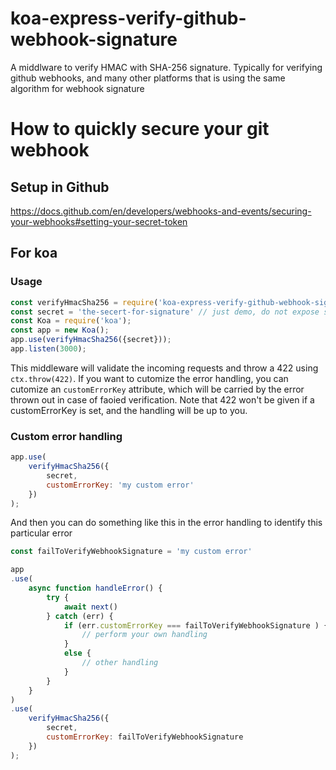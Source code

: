 # koa-express-verify-github-webhook-signature
A middlware to verify HMAC with SHA-256 signature. Typically for verifying github webhooks, and many other platforms that is using the same algorithm for webhook signature

# How to quickly secure your git webhook

## Setup in Github
https://docs.github.com/en/developers/webhooks-and-events/securing-your-webhooks#setting-your-secret-token

## For koa

### Usage

```javascript
const verifyHmacSha256 = require('koa-express-verify-github-webhook-signature').koa
const secret = 'the-secert-for-signature' // just demo, do not expose secret in plain code
const Koa = require('koa');
const app = new Koa();
app.use(verifyHmacSha256({secret}));
app.listen(3000);
```

This middleware will validate the incoming requests and throw a 422 using `ctx.throw(422)`. If you want to cutomize the error handling, you can cutomize an `customErrorKey` attribute, which will be carried by the error thrown out in case of faoied verification. Note that 422 won't be given if a customErrorKey is set, and the handling will be up to you.

### Custom error handling

```javascript
app.use(
    verifyHmacSha256({
        secret,
        customErrorKey: 'my custom error'
    })
);
```

And then you can do something like this in the error handling to identify this particular error

```javascript
const failToVerifyWebhookSignature = 'my custom error'

app
.use(
    async function handleError() {
        try {
            await next()
        } catch (err) {
            if (err.customErrorKey === failToVerifyWebhookSignature ) {
                // perform your own handling
            }
            else {
                // other handling
            }
        }
    }
)
.use(
    verifyHmacSha256({
        secret,
        customErrorKey: failToVerifyWebhookSignature
    })
);
```
